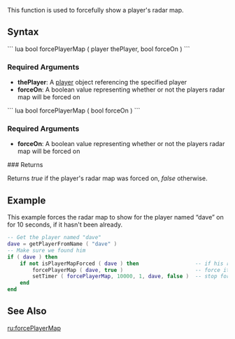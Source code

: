 This function is used to forcefully show a player's radar map.

Syntax
------

<section name="Server" class="server" show="true">
``` lua
bool forcePlayerMap ( player thePlayer, bool forceOn )
```

### Required Arguments

-   **thePlayer**: A [player](/docs/player.md "wikilink") object referencing the specified player
-   **forceOn**: A boolean value representing whether or not the players radar map will be forced on

</section>
<section name="Client" class="client" show="true">
``` lua
bool forcePlayerMap ( bool forceOn )
```

### Required Arguments

-   **forceOn**: A boolean value representing whether or not the players radar map will be forced on

</section>
### Returns

Returns *true* if the player's radar map was forced on, *false* otherwise.

Example
-------

This example forces the radar map to show for the player named “dave” on for 10 seconds, if it hasn't been already.

``` lua
-- Get the player named "dave"
dave = getPlayerFromName ( "dave" )
-- Make sure we found him
if ( dave ) then
    if not isPlayerMapForced ( dave ) then                  -- if his radar map isn't already forced on
        forcePlayerMap ( dave, true )                       -- force it on
        setTimer ( forcePlayerMap, 10000, 1, dave, false )  -- stop forcing in 10 seconds
    end
end
```

See Also
--------

[ru:forcePlayerMap](/docs/ru:forceplayermap.md "wikilink")
